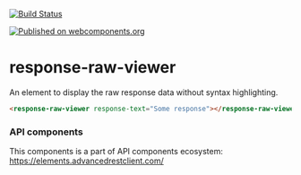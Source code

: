 [![Build Status](https://travis-ci.org/advanced-rest-client/response-raw-viewer.svg?branch=stage)](https://travis-ci.org/advanced-rest-client/response-raw-viewer)

[![Published on webcomponents.org](https://img.shields.io/badge/webcomponents.org-published-blue.svg)](https://www.webcomponents.org/element/advanced-rest-client/response-raw-viewer)

# response-raw-viewer

An element to display the raw response data without syntax highlighting.

<!---
```
<custom-element-demo>
  <template>
    <link rel="import" href="response-raw-viewer.html">
    <next-code-block></next-code-block>
  </template>
</custom-element-demo>
```
-->

```html
<response-raw-viewer response-text="Some response"></response-raw-viewer>
```

### API components

This components is a part of API components ecosystem: https://elements.advancedrestclient.com/

